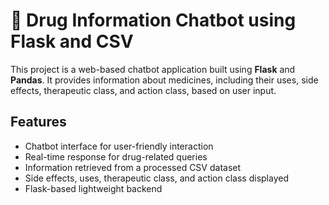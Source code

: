 # 💊 Drug Information Chatbot using Flask and CSV

This project is a web-based chatbot application built using **Flask** and **Pandas**. It provides information about medicines, including their uses, side effects, therapeutic class, and action class, based on user input.


##  Features

-  Chatbot interface for user-friendly interaction
-  Real-time response for drug-related queries
-  Information retrieved from a processed CSV dataset
-  Side effects, uses, therapeutic class, and action class displayed
-  Flask-based lightweight backend

